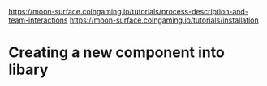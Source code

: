 https://moon-surface.coingaming.io/tutorials/process-description-and-team-interactions
https://moon-surface.coingaming.io/tutorials/installation


# Creating a new component into libary



